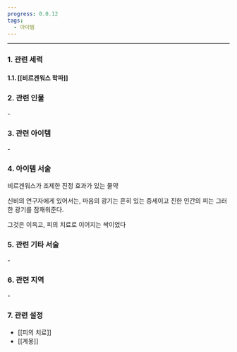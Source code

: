 ```yaml
---
progress: 0.0.12
tags:
  - 아이템
---
```

---
### 1. 관련 세력 
#### 1.1. [[비르겐워스 학파]]

### 2. 관련 인물
\-

### 3. 관련 아이템
\-

### 4. 아이템 서술
비르겐워스가 조제한 진정 효과가 있는 물약  
  
신비의 연구자에게 있어서는, 마음의 광기는 흔히 있는 증세이고 진한 인간의 피는 그러한 광기를 잠재워준다.  
  
그것은 이윽고, 피의 치료로 이어지는 싹이었다

### 5. 관련 기타 서술
\-

### 6. 관련 지역
\-

### 7. 관련 설정
- [[피의 치료]]
- [[계몽]]